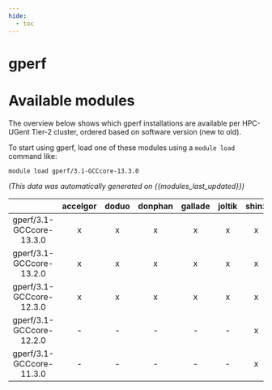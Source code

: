 ```yaml
---
hide:
  - toc
---
```


gperf
=====

# Available modules


The overview below shows which gperf installations are available per HPC-UGent Tier-2 cluster, ordered based on software version (new to old).

To start using gperf, load one of these modules using a `module load` command like:

```shell
module load gperf/3.1-GCCcore-13.3.0
```

*(This data was automatically generated on {{modules_last_updated}})*  

| |accelgor|doduo|donphan|gallade|joltik|shinx|
| :---: | :---: | :---: | :---: | :---: | :---: | :---: |
|gperf/3.1-GCCcore-13.3.0|x|x|x|x|x|x|
|gperf/3.1-GCCcore-13.2.0|x|x|x|x|x|x|
|gperf/3.1-GCCcore-12.3.0|x|x|x|x|x|x|
|gperf/3.1-GCCcore-12.2.0|-|-|-|-|-|x|
|gperf/3.1-GCCcore-11.3.0|-|-|-|-|-|x|

